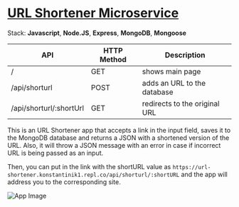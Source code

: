 # [URL Shortener Microservice](https://www.freecodecamp.org/learn/back-end-development-and-apis/back-end-development-and-apis-projects/url-shortener-microservice)

Stack: **Javascript**, **Node.JS**, **Express**, **MongoDB**, **Mongoose**

| API                     | HTTP Method | Description                   |
| ----------------------- | ----------- | ----------------------------- |
| /                       | GET         | shows main page               |
| /api/shorturl           | POST        | adds an URL to the database   |
| /api/shorturl/:shortUrl | GET         | redirects to the original URL |

This is an URL Shortener app that accepts a link in the input field, saves it to the MongoDB database and returns a JSON with a shortened version of the URL. Also, it will throw a JSON message with an error in case if incorrect URL is being passed as an input.

Then, you can put in the link with the shortURL value as `https://url-shortener.konstantinik1.repl.co/api/shorturl/:shortURL` and the app will address you to the corresponding site.

![App Image](https://i.imgur.com/WUtHpsM.png)

